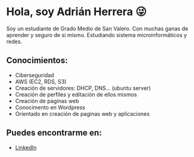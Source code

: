 # Hola, soy Adrián Herrera 😜

Soy un estudiante de Grado Medio de San Valero. Con muchas ganas de aprender y seguro de si mismo.
Estudiando sistema microinformáticos y redes.

## Conocimientos:

- Ciberseguridad
- AWS (EC2, RDS, S3)
- Creación de servidores: DHCP, DNS... (ubuntu server)
- Creación de perfiles y editación de ellos mismos
- Creación de paginas web
- Conocimento en Wordpress
- Orientado en creación de paginas web y aplicaciones

## Puedes encontrarme en:
- [LinkedIn](https://www.linkedin.com/in/adri%C3%A1n-herrera-l%C3%B3pez-62a738239/)
